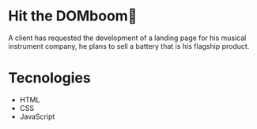 # Hit the DOMboom🥁
A client has requested the development of a landing page for his musical instrument company, he plans to sell a battery that is his flagship product.

# Tecnologies
<ul>
  <li>HTML</li>
  <li>CSS</li>
  <li>JavaScript</li>
</ul>
